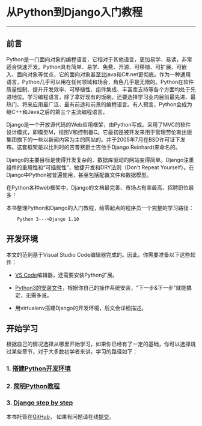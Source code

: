 # 从Python到Django入门教程
--------------------------------------------------

## 前言

​Python是一门面向对象的编程语言，它相对于其他语言，更加易学、易读，非常适合快速开发。Python具有简单、易学、免费、开源、可移植、可扩展、可嵌入、面向对象等优点，它的面向对象甚至比java和C#.net更彻底。作为一种通用语言，Python几乎可以用在任何领域和场合，角色几乎是无限的。Python在软件质量控制、提升开发效率、可移植性、组件集成、丰富库支持等各个方面均处于先进地位。学习编程语言，除了拿好现有的饭碗，还要选择学习业内目前最先进、最热门、将来应用最广泛、最有前途和前景的编程语言。有人预言，Python会成为继C++和Java之后的第三个主流编程语言。

Django是一个开放源代码的Web应用框架，由Python写成。采用了MVC的软件设计模式，即模型M，视图V和控制器C。它最初是被开发来用于管理劳伦斯出版集团旗下的一些以新闻内容为主的网站的。并于2005年7月在BSD许可证下发布。这套框架是以比利时的吉普赛爵士吉他手Django Reinhardt来命名的。

Django的主要目标是使得开发复杂的、数据库驱动的网站变得简单。Django注重组件的重用性和“可插拔性”，敏捷开发和DRY法则（Don't Repeat Yourself）。在Django中Python被普遍使用，甚至包括配置文件和数据模型。

在Python各种web框架中，Django的文档最完善、市场占有率最高、招聘职位最多！


本书整理Python和Django的入门教程，给零起点的程序员一个完整的学习路径：

```
  	Python 3--->Django 1.10
```

## 开发环境

本文的范例基于Visual Studio Code编辑器完成的。因此，你需要准备以下这些软件：

* [VS Code](https://code.visualstudio.com/)编辑器，还需要安装Python扩展。

* [Python3的安装文件](https://www.python.org/downloads/)，根据你自己的操作系统安装，"下一步&下一步"就能搞定，无需多说。

* 用virtualenv搭建Django的开发环境，后文会详细描述。

## 开始学习

根据自己的情况选择从哪里开始学习，如果你已经有了一定的基础，你可以选择跳过某些章节，对于大多数初学者来讲，学习的路径如下：

### 1. [搭建Python开发环境](https://borisliu.gitbooks.io/from-python-to-django/content/introduction/)
### 2. [简明Python教程](https://borisliu.gitbooks.io/from-python-to-django/content/a-byte-of-python3/)
### 3. [Django step by step](https://borisliu.gitbooks.io/from-python-to-django/content/django-step-by-step/)

本书托管在[GitHub](https://github.com/borisliu/from-python-to-django)，
如果有问题请在线[提交](https://github.com/borisliu/from-python-to-django/issues)。
